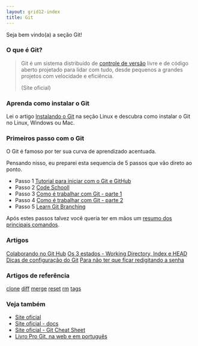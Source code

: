 ```yaml
---
layout: grid12-index
title: Git
---
```


Seja bem vindo(a) a seção Git!
   


### O que é Git?

> Git é um sistema distribuído de [controle de versão](http://pt.wikipedia.org/wiki/Sistema_de_controle_de_vers%C3%A3o "link-externo")
> livre e de código aberto projetado para lidar com tudo, desde pequenos a grandes projetos com velocidade e eficiência.
>
> (Site oficial)



### Aprenda como instalar o Git

Lei o artigo [Instalando o Git](/linux/cookbook/git/) na seção Linux e descubra como instalar o Git no Linux, Windows ou Mac.



### Primeiros passo com o Git

O Git é famoso por ter sua curva de aprendizado acentuada.

Pensando nisso, eu preparei esta sequencia de 5 passos que vão direto ao ponto.

- Passo 1 [Tutorial para iniciar com o Git e GitHub](/git/tutorial-iniciando-git/)
- Passo 2 [Code Schooll](https://try.github.io/levels/1/challenges/1 "link-externo")
- Passo 3 [Como é trabalhar com Git - parte 1](/git/como-e-trabalhar-com-git-1/)
- Passo 4 [Como é trabalhar com Git - parte 2](/git/como-e-trabalhar-com-git-2/)
- Passo 5 [Learn Git Branching](http://pcottle.github.io/learnGitBranching/ "link-externo")

Após estes passos talvez você queria ter em mãos um [resumo dos principais comandos](/git/resumo/).


### Artigos


<div class="list-group">
    <a href="/git/colaborando-no-github/" class="list-group-item">Colaborando no Git Hub</a>
    <a href="/git/os-3-estados/" class="list-group-item">Os 3 estados - Working Directory, Index e HEAD</a>
    <a href="/git/dicas-configuracao/" class="list-group-item">Dicas de configuração do Git</a>
    <a href="/git/netrc-nao-pedir-senha/" class="list-group-item">Para não ter que ficar redigitando a senha</a>
</div> 


### Artigos de referência

<div class="list-group">
    <a href="/git/git-clone/" class="list-group-item">clone</a>
    <a href="/git/git-diff/" class="list-group-item">diff</a>
    <a href="/git/git-merge/" class="list-group-item">merge</a>
    <a href="/git/git-reset/" class="list-group-item">reset</a>
    <a href="/git/git-rm/" class="list-group-item">rm</a>
    <a href="/git/git-tags/" class="list-group-item">tags</a>
</div> 


### Veja também

- [Site oficial](http://git-scm.com/ "link-externo")
- [Site oficial - docs](http://git-scm.com/docs "link-externo")
- [Site oficial - Git Cheat Sheet](https://training.github.com/kit/downloads/github-git-cheat-sheet.pdf "link-externo")
- [Livro Pro Git, na web e em português](http://git-scm.com/book/pt-br/ "link-externo")
